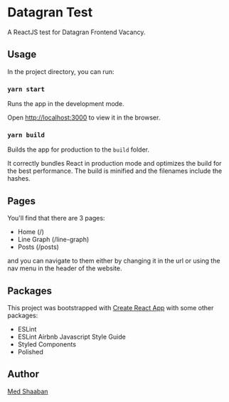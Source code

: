 # Datagran Test
A ReactJS test for Datagran Frontend Vacancy.

## Usage

In the project directory, you can run:

### `yarn start`

Runs the app in the development mode.<br />

Open [http://localhost:3000](http://localhost:3000) to view it in the browser.
  

### `yarn build`

Builds the app for production to the `build` folder.<br />

It correctly bundles React in production mode and optimizes the build for the best performance.
The build is minified and the filenames include the hashes.<br />

## Pages

You'll find that there are 3 pages:

* Home (/)
* Line Graph (/line-graph)
* Posts (/posts)

and you can navigate to them either by changing it in the url or using the nav menu in the header of the website.

## Packages

This project was bootstrapped with [Create React App](https://github.com/facebook/create-react-app) with some other packages:

* ESLint
* ESLint Airbnb Javascript Style Guide
* Styled Components
* Polished

## Author

[Med Shaaban](https://github.com/ahmedshaaban00)